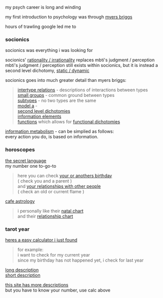 ---
---
            
my psych career is long and winding

my first introduction to psychology was through [myers briggs](https://en.wikipedia.org/wiki/Myers%E2%80%93Briggs_Type_Indicator)

<!-- 
growing up, 
the idea of &#39;everyone is equal&#39; was understood as &#39;everyone is the same&#39;
myers briggs gave me a framework to differentiate people&#39;s reactions

myers briggs ended up being very basic
it didnt give me the depth that i was seeing

i would spend hours trawling google
typing in different search terms for interactions i was seeing

the jungian dichotomies ala myers briggs are as follows
introversion / extraversion
sensing / intuition
thinking / feeling
judgment / perception

jung dichotomy

sharing jungian base
 -->

hours of trawling google led me to

### socionics

socionics was everything i was looking for

socionics' [rationality / irrationality](https://www.wikisocion.org/en/index.php?title=Rationality_and_irrationality#Typical_characteristics) replaces mbti's judgment / perception  
mbti's judgment / perception still exists within socionics, but it is instead a second level dichotomy, [static / dynamic](https://www.wikisocion.org/en/index.php?title=Static_and_dynamic#Typical_characteristics)

<!-- this change made huge changes
mbti's judgment / perception determines what your extraverted function is
i never quite got this / it never made sense
socionics in turn explains it well
judgment / perception exists in socionics
but it is a second level dichotomy,  -->

socionics goes into much greater detail than myers briggs:

> [intertype relations](https://www.wikisocion.org/en/index.php?title=Intertype_relations) - descriptions of interactions between types  
> [small groups](https://www.wikisocion.org/en/index.php?title=Small_groups) - common ground between types  
> [subtypes](https://www.wikisocion.org/en/index.php?title=Subtypes) - no two types are the same  
> [model a](https://www.wikisocion.org/en/index.php?title=Model_A) -  
> [second level dichotomies](https://www.wikisocion.org/en/index.php?title=Reinin_dichotomies)  
> [information elements](https://www.wikisocion.org/en/index.php?title=Information_elements)  
> [functions](https://www.wikisocion.org/en/index.php?title=Functions) which allows for [functional dichotomies](https://www.wikisocion.org/en/index.php?title=Function_dichotomies)

<!-- male female differentiations -->

[information metabolism](https://www.wikisocion.org/en/index.php?title=Information_Metabolism) - can be simplied as follows:  
every action you do, is based on information.

### horoscopes

[the secret language](https://www.thesecretlanguage.com/today/)  
my number one to-go-to

> here you can check [your or anothers birthday](https://www.thesecretlanguage.com/check/birthdate/)  
> ( check you and a parent )  
> and [your relationships with other people](https://www.thesecretlanguage.com/check/relationship/)  
> ( check an old or current flame )

[cafe astrology](https://astro.cafeastrology.com/)

> i personally like their [natal chart](https://astro.cafeastrology.com/cgi-bin/astro/natal)  
> and their [relationship chart](https://astro.cafeastrology.com/cgi-bin/astro/comp2f)

### tarot year

[heres a easy calculator i just found](https://www.tarotschool.com/Calculator.html)

> for example:  
> i want to check for my current year  
> since my birthday has not happened yet, i check for last year

[long description](https://accessnewage.com/articles/Tarot/lottar2.htm)  
[short description](https://www.cosmictarot.co.uk/discover-your-personal-year-card/)

[this site has more descriptions](https://thetarotroom.com/tarot-growth-cards/)  
but you have to know your number, use calc above


